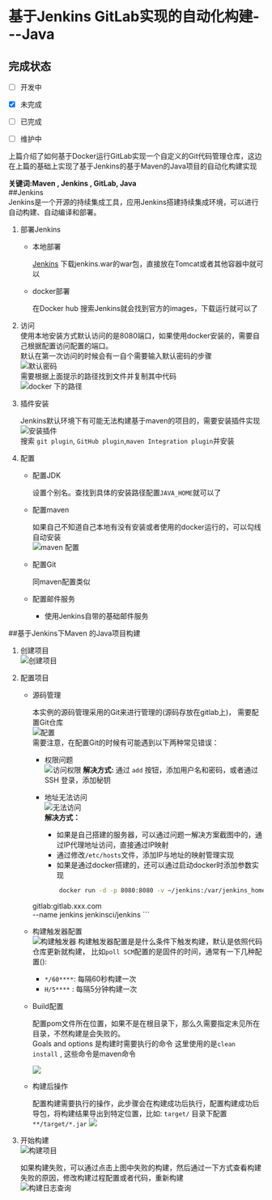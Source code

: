 # 基于Jenkins GitLab实现的自动化构建---Java  
## 完成状态  

- [ ] 开发中
- [x] 未完成
- [ ] 已完成
- [ ] 维护中


上篇介绍了如何基于Docker运行GitLab实现一个自定义的Git代码管理仓库，这边在上篇的基础上实现了基于Jenkins的基于Maven的Java项目的自动化构建实现   

__关键词:Maven , Jenkins , GitLab, Java__    
##Jenkins   
Jenkins是一个开源的持续集成工具，应用Jenkins搭建持续集成环境，可以进行自动构建、自动编译和部署。  

1. 部署Jenkins  
    * 本地部署
      
        [Jenkins](http://jenkins-ci.org/) 下载jenkins.war的war包，直接放在Tomcat或者其他容器中就可以   
    * docker部署  
        
        在Docker hub 搜索Jenkins就会找到官方的images，下载运行就可以了  

2. 访问  
    使用本地安装方式默认访问的是8080端口，如果使用docker安装的，需要自己根据配置访问配置的端口。  
    默认在第一次访问的时候会有一自个需要输入默认密码的步骤  
    ![默认密码](http://omy43wh36.bkt.clouddn.com/Snip20171109_15.png)  
    需要根据上面提示的路径找到文件并复制其中代码   
    ![docker 下的路径](http://omy43wh36.bkt.clouddn.com/Snip20171109_16.png)  

3. 插件安装    

    Jenkins默认环境下有可能无法构建基于maven的项目的，需要安装插件实现  
    ![安装插件](http://omy43wh36.bkt.clouddn.com/Snip20171110_22.png)     
    搜索 `git plugin`, `GitHub plugin`,`maven Integration plugin`并安装  
    
4. 配置  
    * 配置JDK    
    
        设置个别名。查找到具体的安装路径配置`JAVA_HOME`就可以了 
    * 配置maven  
    
      如果自己不知道自己本地有没有安装或者使用的docker运行的，可以勾线 自动安装  
        ![maven 配置](http://omy43wh36.bkt.clouddn.com/5999951-1be31e27361f4991.png)  
    * 配置Git   
     
        同maven配置类似    
    * 配置邮件服务  
        * 使用Jenkins自带的基础邮件服务  
            



##基于Jenkins下Maven 的Java项目构建  
1. 创建项目  
    ![创建项目](http://omy43wh36.bkt.clouddn.com/Snip20171109_21.png)
2. 配置项目  
    * 源码管理
      
        本实例的源码管理采用的Git来进行管理的(源码存放在gitlab上)， 需要配置Git仓库  
        ![配置](http://omy43wh36.bkt.clouddn.com/Snip20171110_25.png)  
        需要注意，在配置Git的时候有可能遇到以下两种常见错误：  
        * 权限问题  
            ![访问权限](http://omy43wh36.bkt.clouddn.com/Snip20171109_17.png)
            __解决方式:__ 通过 `add` 按钮，添加用户名和密码，或者通过SSH 登录，添加秘钥  
        * 地址无法访问  
            ![无法访问](http://omy43wh36.bkt.clouddn.com/Snip20171110_26.png)  
            __解决方式：__ 
            * 如果是自己搭建的服务器，可以通过问题一解决方案截图中的，通过IP代理地址访问，直接通过IP映射  
            * 通过修改`/etc/hosts`文件，添加IP与地址的映射管理实现  
            * 如果是通过docker搭建的，还可以通过启动docker时添加参数实现  
                
            ``` Bash
                docker run -d -p 8080:8080 -v ~/jenkins:/var/jenkins_home --link 
        gitlab:gitlab.xxx.com   
        --name jenkins jenkinsci/jenkins
            ```  
                
    * 构建触发器配置      
        ![构建触发器](http://omy43wh36.bkt.clouddn.com/Snip20171110_28.png)
        构建触发器配置是是什么条件下触发构建，默认是依照代码仓库更新就构建， 比如`poll SCM`配置的是固件的时间，通常有一下几种配置():  
        * `*/60****`: 每隔60秒构建一次  
        * `H/5****` : 每隔5分钟构建一次  

    * Build配置   
      
        配置pom文件所在位置，如果不是在根目录下，那么久需要指定未见所在目录，不然构建是会失败的。   
        Goals and options 是构建时需要执行的命令 这里使用的是`clean install` , 这些命令是maven命令  
        
        ![](http://omy43wh36.bkt.clouddn.com/Snip20171110_29.png)
    * 构建后操作    
     
        配置构建需要执行的操作，此步骤会在构建成功后执行，配置构建成功后导包，将构建结果导出到特定位置，比如: `target/` 目录下配置 `**/target/*.jar`
        ![](http://omy43wh36.bkt.clouddn.com/Snip20171110_30.png)


 3. 开始构建    
    ![构建项目](http://omy43wh36.bkt.clouddn.com/Snip20171110_31.png)

    如果构建失败，可以通过点击上图中失败的构建，然后通过一下方式查看构建失败的原因，修改构建过程配置或者代码，重新构建  
    ![构建日志查询](http://omy43wh36.bkt.clouddn.com/Snip20171110_32.png)








